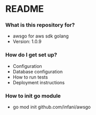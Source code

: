 # README #

### What is this repository for? ###

* awsgo for aws sdk golang
* Version: 1.0.9

### How do I get set up? ###

* Configuration
* Database configuration
* How to run tests
* Deployment instructions

### How to init go module

* go mod init github.com/infani/awsgo